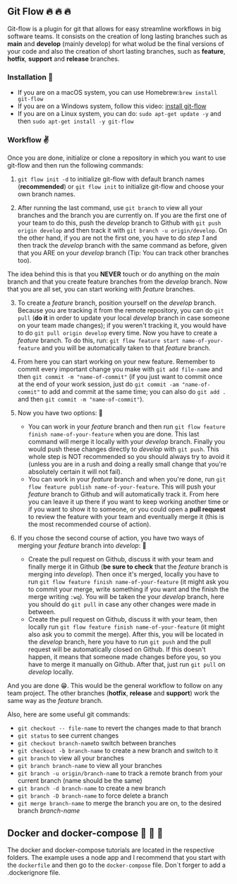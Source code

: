 ## Git Flow :fire: :fire: :fire:
Git-flow is a plugin for git that allows for easy streamline workflows in big software teams. It consists on the creation of long lasting branches such as __main__ and __develop__ (mainly develop) for what wolud be the final versions of your code and also the creation of short lasting branches, such as __feature__, __hotfix__, __support__ and __release__ branches.
### Installation :eyes:
- If you are on a macOS system, you can use Homebrew:`brew install git-flow`
- If you are on a Windows system, follow this video: [install git-flow](https://www.youtube.com/watch?v=XbyaIZKfyeg)
- If you are on a Linux system, you can do: `sudo apt-get update -y` and then `sudo apt-get install -y git-flow`

### Workflow :v:
Once you are done, initialize or clone a repository in which you want to use git-flow and then run the following commands:
1. `git flow init -d` to initialize git-flow with default branch names (__recommended__) or `git flow init` to initialize git-flow and choose your own branch names.

2. After running the last command, use `git branch` to view all your branches and the branch you are currently on. If you are the first one of your team to do this, push the _develop_ branch to Github with `git push origin develop` and then track it with `git branch -u origin/develop`. On the other hand, if you are not the first one, you have to do _step 1_ and then track the _develop_ branch with the same command as before, given that you ARE on your _develop_ branch (Tip: You can track other branches too).

The idea behind this is that you __NEVER__ touch or do anything on the _main_ branch and that you create feature branches from the _develop_ branch. Now that you are all set, you can start working with _feature_ branches.

3. To create a _feature_ branch, position yourself on the _develop_ branch. Because you are tracking it from the remote repository, you can do `git pull` (__do it__ in order to update your local _develop_ branch in case someone on your team made changes); if you weren't tracking it, you would have to do `git pull origin develop` every time. Now you have to create a _feature_ branch. To do this, run: `git flow feature start name-of-your-feature` and you will be automatically taken to that _feature_ branch.

4. From here you can start working on your new feature. Remember to commit every important change you make with `git add file-name` and then `git commit -m "name-of-commit"` (if you just want to commit once at the end of your work session, just do `git commit -am "name-of-commit"` to add and commit at the same time; you can also do `git add .` and then `git commit -m "name-of-commit"`).

5. Now you have two options: :pig:
    - You can work in your _feature_ branch and then run `git flow feature finish name-of-your-feature` when you are done. This last command will merge it locally with your _develop_ branch. Finally you would push these changes directly to _develop_ with `git push`. This whole step is NOT recommended so you should always try to avoid it (unless you are in a rush and doing a really small change that you're absolutely certain it will not fail).
    - You can work in your _feature_ branch and when you're done, run `git flow feature publish name-of-your-feature`. This will push your _feature_ branch to Github and will automatically track it. From here you can leave it up there if you want to keep working another time or if you want to show it to someone, or you could open a __pull request__ to review the feature with your team and eventually merge it (this is the most recommended course of action).

6. If you chose the second course of action, you have two ways of merging your _feature_ branch into _develop_: :horse:
    - Create the pull request on Github, discuss it with your team and finally merge it in Github (__be sure to check__ that the _feature_ branch is merging into _develop_). Then once it's merged, locally you have to run `git flow feature finish name-of-your-feature` (it might ask you to commit your merge, write something if you want and the finish the merge writing `:wq`). You will be taken the your _develop_ branch, here you should do `git pull` in case any other changes were made in between.
    - Create the pull request on Github, discuss it with your team, then locally run `git flow feature finish name-of-your-feature` (it might also ask you to commit the merge). After this, you will be located in the _develop_ branch, here you have to run `git push` and the pull request will be automatically closed on Github. If this doesn't happen, it means that someone made changes before you, so you have to merge it manually on Github. After that, just run `git pull` on _develop_ locally.

And you are done :grin:. This would be the general workflow to follow on any team project. The other branches (__hotfix__, __release__ and __support__) work the same way as the _feature_ branch.


Also, here are some useful git commands:
- `git checkout -- file-name` to revert the changes made to that branch
- `git status` to see current changes
- `git checkout branch-name`to switch between branches
- `git checkout -b branch-name` to create a new branch and switch to it
- `git branch` to view all your branches
- `git branch branch-name` to view all your branches
- `git branch -u origin/branch-name` to track a remote branch from your current branch (name should be the same)
- `git branch -d branch-name` to create a new branch
- `git branch -D branch-name` to force delete a branch
- `git merge branch-name` to merge the branch you are on, to the desired branch _branch-name_


## Docker and docker-compose :whale: :whale: :whale:
The docker and docker-compose tutorials are located in the respective folders. The example uses a node app
and I recommend that you start with the `dockerfile` and then go to the `docker-compose` file. Don`t forger to add a .dockerignore file.
